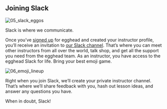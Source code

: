 ## Joining Slack


![05_slack_eggos](https://d2mxuefqeaa7sj.cloudfront.net/s_84C94660750D9DC6D746B8A16B4EEF8773037FF7C40B1F1779FA68D2FBEDCA06_1530529776845_file.png)


Slack is where we communicate.

Once you’ve [signed up](http://egghead.io/) for egghead and created your instructor profile, you’ll receive an invitation to [our Slack channel](https://paper.dropbox.com/doc/01-egghead-on-Slack-VSi6vqVpXCmyahsf660Y2). That’s where you can meet other instructors from all over the world, talk shop, and get all the support you need from the egghead team. As an instructor, you have access to the egghead Slack for life. Bring your best emoji game.


![06_emoji_lineup](https://d2mxuefqeaa7sj.cloudfront.net/s_84C94660750D9DC6D746B8A16B4EEF8773037FF7C40B1F1779FA68D2FBEDCA06_1530529798285_file.png)


Right when you join Slack, we’ll create your private instructor channel. That’s where we’ll share feedback with you, hash out lesson ideas, and answer any questions you have.

When in doubt, Slack!
